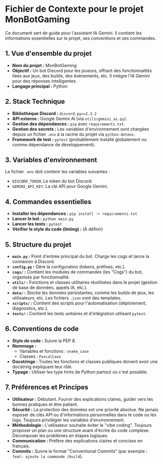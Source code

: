 # Fichier de Contexte pour le projet MonBotGaming

Ce document sert de guide pour l'assistant IA Gemini. Il contient les informations essentielles sur le projet, ses conventions et ses commandes.

## 1. Vue d'ensemble du projet

- **Nom du projet :** MonBotGaming
- **Objectif :** Un bot Discord pour les joueurs, offrant des fonctionnalités liées aux jeux, des builds, des événements, etc. Il intègre l'IA Gemini pour des réponses intelligentes.
- **Langage principal :** Python

## 2. Stack Technique

- **Bibliothèque Discord :** `discord.py==2.3.2`
- **API externe :** Google Gemini AI (via `utils/gemini_ai.py`).
- **Gestion des dépendances :** `pip` avec `requirements.txt`.
- **Gestion des secrets :** Les variables d'environnement sont chargées depuis un fichier `.env` à la racine du projet via `python-dotenv`.
- **Framework de test :** `pytest` (probablement installé globalement ou comme dépendance de développement).

## 3. Variables d'environnement

Le fichier `.env` doit contenir les variables suivantes :

- `DISCORD_TOKEN`: Le token du bot Discord.
- `GEMINI_API_KEY`: La clé API pour Google Gemini.

## 4. Commandes essentielles

- **Installer les dépendances :** `pip install -r requirements.txt`
- **Lancer le bot :** `python main.py`
- **Lancer les tests :** `pytest`
- **Vérifier le style du code (linting) :** (À définir)

## 5. Structure du projet

- **`main.py` :** Point d'entrée principal du bot. Charge les cogs et lance la connexion à Discord.
- **`config.py` :** Gère la configuration (tokens, préfixes, etc.).
- **`cogs/` :** Contient les modules de commandes (les "Cogs") du bot, organisés par fonctionnalité.
- **`utils/` :** Fonctions et classes utilitaires réutilisées dans le projet (gestion de base de données, appels IA, etc.).
- **`data/` :** Stocke les données persistantes, comme les builds de jeux, les utilisateurs, etc. Les fichiers `.json` sont des templates.
- **`scripts/` :** Contient des scripts pour l'automatisation (déploiement, diagnostics, etc.).
- **`tests/` :** Contient les tests unitaires et d'intégration utilisant `pytest`.

## 6. Conventions de code

- **Style de code :** Suivre la PEP 8.
- **Nommage :**
    - Variables et fonctions : `snake_case`
    - Classes : `PascalCase`
- **Docstrings :** Toutes les fonctions et classes publiques doivent avoir une docstring expliquant leur rôle.
- **Typage :** Utiliser les type hints de Python partout où c'est possible.

## 7. Préférences et Principes

- **Utilisateur :** Débutant. Fournir des explications claires, guider vers les bonnes pratiques et être patient.
- **Sécurité :** La protection des données est une priorité absolue. Ne jamais exposer de clés API ou d'informations personnelles dans le code ou les logs. Toujours privilégier les variables d'environnement.
- **Méthodologie :** L'utilisateur souhaite éviter le "vibe coding". Toujours proposer un plan ou une structure avant d'écrire du code complexe. Décomposer les problèmes en étapes logiques.
- **Communication :** Préfère des explications claires et concises en français.
- **Commits :** Suivre le format "Conventional Commits" (par exemple : `feat: ajoute la commande /build`).